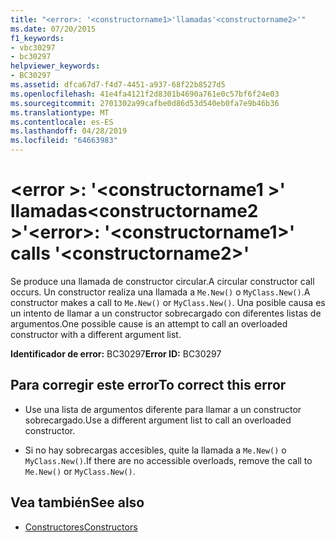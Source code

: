 ```yaml
---
title: "<error>: '<constructorname1>'llamadas'<constructorname2>'"
ms.date: 07/20/2015
f1_keywords:
- vbc30297
- bc30297
helpviewer_keywords:
- BC30297
ms.assetid: dfca67d7-f4d7-4451-a937-68f22b8527d5
ms.openlocfilehash: 41e4fa4121f2d8301b4690a761e0c57bf6f24e03
ms.sourcegitcommit: 2701302a99cafbe0d86d53d540eb0fa7e9b46b36
ms.translationtype: MT
ms.contentlocale: es-ES
ms.lasthandoff: 04/28/2019
ms.locfileid: "64663983"
---
```

# <a name="error-constructorname1-calls-constructorname2"></a><span data-ttu-id="e65a0-102">\<error >: '\<constructorname1 >' llamadas\<constructorname2 >'</span><span class="sxs-lookup"><span data-stu-id="e65a0-102">\<error>: '\<constructorname1>' calls '\<constructorname2>'</span></span>
<span data-ttu-id="e65a0-103">Se produce una llamada de constructor circular.</span><span class="sxs-lookup"><span data-stu-id="e65a0-103">A circular constructor call occurs.</span></span> <span data-ttu-id="e65a0-104">Un constructor realiza una llamada a `Me.New()` o `MyClass.New()`.</span><span class="sxs-lookup"><span data-stu-id="e65a0-104">A constructor makes a call to `Me.New()` or `MyClass.New()`.</span></span> <span data-ttu-id="e65a0-105">Una posible causa es un intento de llamar a un constructor sobrecargado con diferentes listas de argumentos.</span><span class="sxs-lookup"><span data-stu-id="e65a0-105">One possible cause is an attempt to call an overloaded constructor with a different argument list.</span></span>  
  
 <span data-ttu-id="e65a0-106">**Identificador de error:** BC30297</span><span class="sxs-lookup"><span data-stu-id="e65a0-106">**Error ID:** BC30297</span></span>  
  
## <a name="to-correct-this-error"></a><span data-ttu-id="e65a0-107">Para corregir este error</span><span class="sxs-lookup"><span data-stu-id="e65a0-107">To correct this error</span></span>  
  
- <span data-ttu-id="e65a0-108">Use una lista de argumentos diferente para llamar a un constructor sobrecargado.</span><span class="sxs-lookup"><span data-stu-id="e65a0-108">Use a different argument list to call an overloaded constructor.</span></span>  
  
- <span data-ttu-id="e65a0-109">Si no hay sobrecargas accesibles, quite la llamada a `Me.New()` o `MyClass.New()`.</span><span class="sxs-lookup"><span data-stu-id="e65a0-109">If there are no accessible overloads, remove the call to `Me.New()` or `MyClass.New()`.</span></span>  
  
## <a name="see-also"></a><span data-ttu-id="e65a0-110">Vea también</span><span class="sxs-lookup"><span data-stu-id="e65a0-110">See also</span></span>

- [<span data-ttu-id="e65a0-111">Constructores</span><span class="sxs-lookup"><span data-stu-id="e65a0-111">Constructors</span></span>](~/docs/visual-basic/programming-guide/concepts/object-oriented-programming.md#constructors)
